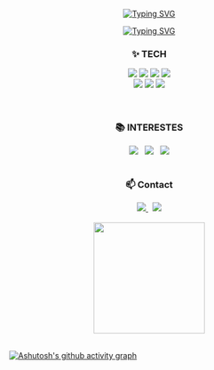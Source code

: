 
<!--타이틀 부분-->
<div align="center">
  
  [![Typing SVG](https://readme-typing-svg.demolab.com?font=Fira+Code&weight=600&size=50&pause=1000&color=387DF7&center=true&vCenter=true&random=true&repeat=true&width=800&height=100&lines=Heejong+Yoon)](https://git.io/typing-svg)
  
  [![Typing SVG](https://readme-typing-svg.demolab.com?font=Fira+Code&weight=600&size=25&pause=1000&color=C7EBF7&center=true&vCenter=true&width=800&height=100&lines=Back-End+Engineer)](https://git.io/typing-svg)
  
</div>


<h3 align="center">✨ TECH </h3>
<div align="center">
  <img src="https://img.shields.io/badge/SPRING_BOOT_3.2.2-green?style=for-the-badge&logo=spring&logoColor=white" />
  <img src="https://img.shields.io/badge/Java_17-ED8B00?style=for-the-badge&logo=openjdk&logoColor=white" />
  <img src="https://img.shields.io/badge/nginx-%23009639.svg?style=for-the-badge&logo=nginx&logoColor=white">
  <img src="https://img.shields.io/badge/Apache Tomcat-F8DC75?style=for-the-badge&logo=apachetomcat&logoColor=black"/>
  <br>
  <img src="https://img.shields.io/badge/MySQL-00000F?style=for-the-badge&logo=mysql&logoColor=white" />
  <img src="https://img.shields.io/badge/docker-%230db7ed.svg?style=for-the-badge&logo=docker&logoColor=white" />
  <img src="https://img.shields.io/badge/GitHub_Actions-2088FF?style=for-the-badge&logo=github-actions&logoColor=white" />
</div>

<br>
<br>

<h3 align="center">📚 INTERESTES</h3>
<div align="center">
  <img src="https://img.shields.io/badge/REDIS-%23DD0031.svg?style=for-the-badge&logo=redis&logoColor=white" /> &nbsp
  <img src="https://img.shields.io/badge/Apache%20Kafka-000?style=for-the-badge&logo=apachekafka" /> &nbsp
  <img src="https://img.shields.io/badge/kubernetes-%23326ce5.svg?style=for-the-badge&logo=kubernetes&logoColor=white" />
</div>

<br>

<h3 align="center">📫 Contact</h3>
<div align="center">
  <a href="https://velog.io/@huhdy32">
    <img src="https://img.shields.io/badge/Velog-1EBC8F?style=for-the-badge&logo=velog&logoColor=white" />
  </a>
   &nbsp
  <a href="mailto:mong3268@gmail.com">
    <img src="https://img.shields.io/badge/mong3268@gmail.com-D14836?style=for-the-badge&logo=gmail&logoColor=white"/>
  </a>
</div>

<br>

<div align="center">
<a href="https://github.com/anuraghazra/github-readme-stats">
  <img height=200 align="center" src="https://github-readme-stats.vercel.app/api?username=huhdy32&show_icons=true&theme=transparent&custom_title=GITHUB_STATUS" />
</a>
</div>

<br>

[![Ashutosh's github activity graph](https://github-readme-activity-graph.vercel.app/graph?username=huhdy32&theme=react-dark&title_color=white)](https://github.com/huhdy32/github-readme-activity-graph)

<br>

<br>
<!-- <a href="https://github.com/anuraghazra/convoychat">
  <img height=200 align="center" src="https://github-readme-stats.vercel.app/api/top-langs?username=anuraghazra&layout=compact&langs_count=8&card_width=320" />
</a> -->

<!--
**huhdy32/huhdy32** is a ✨ _special_ ✨ repository because its `README.md` (this file) appears on your GitHub profile.

Here are some ideas to get you started:

- 🔭 I’m currently working on ...
- 🌱 I’m currently learning ...
- 👯 I’m looking to collaborate on ...
- 🤔 I’m looking for help with ...
- 💬 Ask me about ...
- 📫 How to reach me: ...
- 😄 Pronouns: ...
- ⚡ Fun fact: ...
-->
